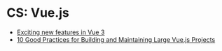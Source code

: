 # CS: Vue.js

- [Exciting new features in Vue 3][1]
- [10 Good Practices for Building and Maintaining Large Vue.js Projects][2]

[1]: https://vueschool.io/articles/vuejs-tutorials/exciting-new-features-in-vue-3/
[2]: https://www.telerik.com/blogs/10-good-practices-building-maintaining-large-vuejs-projects

